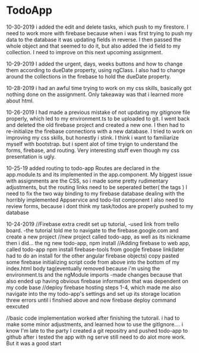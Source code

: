 # TodoApp

10-30-2019
i added the edit and delete tasks, which push to my firestore. I need to work more with firebase because when i was first trying to push my data to the database it was updating fields in reverse. I then passed the whole object and that seemed to do it, but also added the id field to my collection. I need to improve on this next upcoming assignment.

10-29-2019
I added the urgent, days, weeks buttons and how to change them according to dueDate property, using ngClass. I also had to change around the collections in the firebase to hold the dueDate property.  

10-28-2019
i had an awful time trying to work on my css skills, basically got nothing done on the assignment. Only takeaway was that i learned more about html. 

10-26-2019
I had made a previous mistake of not updating my gitignore file properly, which led to my environment.ts to be uploaded to git.
I went back and deleted the old firebase project and created a new one. I then had to re-initialize the firebase connections with a new database.
I tried to work on improving my css skills, but honestly i stink. I think i want to familiarize myself with bootstrap. but i spent alot of time tryign to understand the forms, firebase, and routing. Very interesting stuff even though my css presentation is ugly.


10-25-19
added routing to todo-app
Routes are declared in the app.module.ts and its implemented in the app.component.
My biggest issue with assignments are the CSS, so i made some pretty rudimentary adjustments, but the routing links need to be seperated better( the<a> tags )
I need to fix the two way binding to my firebase database dealing with the horribly implemented Appservice and todo-list component
I also need to review forms, because i dont think my task/todos are properly pushed to my database


10-24-2019
//Firebase extra credit set up tutorial, 
-used link from trello board.
-the tutorial told me to navigate to the firebase.google.com and create a new project
//new project called todo-app, as well as its nickname
then i did...
the ng new todo-app, npm install
//Adding firebase to web app, called todo-app
 npm install firebase-tools from google firebase link(later had to do an install for the other angular firebase objects)
copy pasted some firebase initializing script code from above into the bottom of my index.html body tag(eventually removed because i'm using the environment.ts and the ngModule imports 
-made changes because that also ended up having obvious firebase information that was dependent on my code base
//deploy firebase hosting steps 1-4, which made me also navigate into the my todo-app's settings and set up its storage location
threw errors until i finshied above and now firebase deploy command eexcuted

//basic code implementation worked after finishing the tutorail. i had to make some minor adjustments,
and learned how to use the gitIgnore.... i know I'm late to the party
I created a git repositry and pushed todo-app to github after i tested the app with ng serve
still need to do alot more work. But it was a good start
